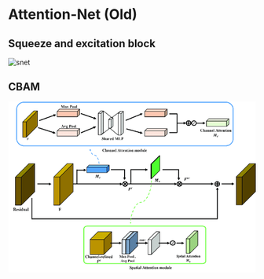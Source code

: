 
# Attention-Net (Old)

## Squeeze and excitation block 

![snet](assets/snet_block.png)


## CBAM 
![cbam](assets/cbam.png)
